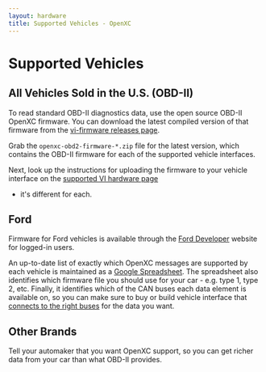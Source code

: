 ```yaml
---
layout: hardware
title: Supported Vehicles - OpenXC
---
```


<div class="page-header">
    <h1>Supported Vehicles</h1>
</div>

## All Vehicles Sold in the U.S. (OBD-II)

To read standard OBD-II diagnostics data, use the open source OBD-II OpenXC
firmware. You can download the latest compiled  version of that firmware from
the [vi-firmware releases page](https://github.com/openxc/vi-firmware/releases).

Grab the `openxc-obd2-firmware-*.zip` file for the latest version, which
contains the OBD-II firmware for each of the supported vehicle interfaces.

Next, look up the instructions for uploading the firmware to your vehicle
interface on the [supported VI hardware page](/vehicle-interface/hardware.html)
- it's different for each.

## Ford

Firmware for Ford vehicles is available through the [Ford
Developer](https://developer.ford.com) website for logged-in users.

An up-to-date list of exactly which OpenXC messages are supported by each
vehicle is maintained as a [Google
Spreadsheet](https://docs.google.com/spreadsheet/ccc?key=0Ajz-75u_7nEydFJxUG4yOVZ1NXJlcjNvdzdSTDdyY0E).
The spreadsheet also identifies which firmware file you should use for your car - e.g.
type 1, type 2, etc. Finally, it identifies which of the CAN buses each data
element is available on, so you can make sure to buy or build vehicle interface
that [connects to the right buses](/vehicle-interface/hardware.html#obd-pins) for the data you
want.

## Other Brands

Tell your automaker that you want OpenXC support, so you can get richer data
from your car than what OBD-II provides.
